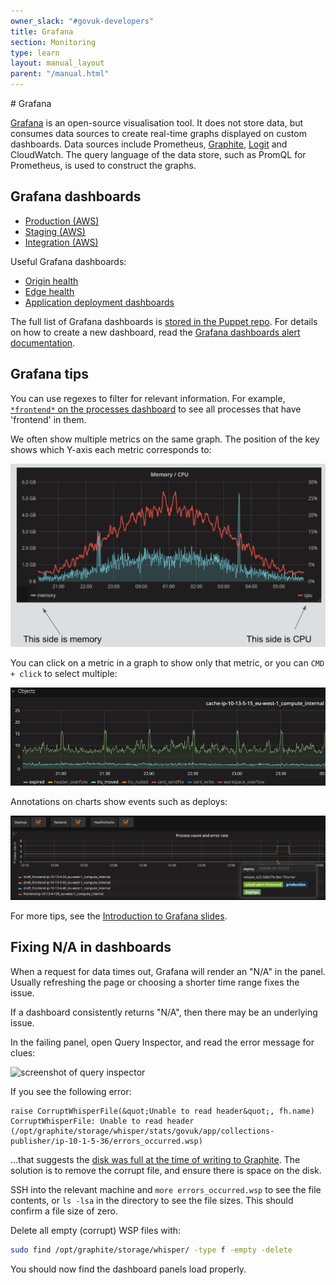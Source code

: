 ```yaml
---
owner_slack: "#govuk-developers"
title: Grafana
section: Monitoring
type: learn
layout: manual_layout
parent: "/manual.html"
---
```


# Grafana

[Grafana](https://grafana.com/) is an open-source visualisation tool.
It does not store data, but consumes data sources to create real-time
graphs displayed on custom dashboards. Data sources include Prometheus,
[Graphite], [Logit] and CloudWatch. The query language of the data
store, such as PromQL for Prometheus, is used to construct the graphs.

[Graphite]: /manual/graphite-and-deployment-dashboards.html
[Logit]: /manual/logit.html

## Grafana dashboards

- [Production (AWS)](https://grafana.blue.production.govuk.digital)
- [Staging (AWS)](https://grafana.blue.staging.govuk.digital)
- [Integration (AWS)](https://grafana.integration.publishing.service.gov.uk)

Useful Grafana dashboards:

- [Origin health](https://grafana.publishing.service.gov.uk/dashboard/file/origin_health.json)
- [Edge health](https://grafana.publishing.service.gov.uk/dashboard/file/edge_health.json)
- [Application deployment dashboards](deployment-dashboards.html)

The full list of Grafana dashboards is [stored in the Puppet repo][dashboards].
For details on how to create a new dashboard, read the
[Grafana dashboards alert documentation](/manual/alerts/grafana-dashboards.html).

[dashboards]: https://github.com/alphagov/govuk-puppet/blob/master/modules/grafana/manifests/dashboards.pp

## Grafana tips

You can use regexes to filter for relevant information. For example,
[`*frontend*` on the processes dashboard](https://grafana.production.govuk.digital/dashboard/file/processes.json?refresh=1m&orgId=1&var-host=All&var-processes=*frontend*&from=now-15m&to=now)
to see all processes that have 'frontend' in them.

We often show multiple metrics on the same graph. The position of the
key shows which Y-axis each metric corresponds to:

![screenshot of multiple metrics selected](/manual/images/grafana-y-axis.png)

You can click on a metric in a graph to show only that metric, or you
can `CMD + click` to select multiple:

![screenshot of multiple metrics selected](/manual/images/grafana-select-multiple.png)

Annotations on charts show events such as deploys:

![screenshot of annotations](/manual/images/grafana-annotations.png)

For more tips, see the [Introduction to Grafana slides](https://docs.google.com/presentation/d/1jza62bRUt8BnyIqKkGP0oaP2X26pI-rooU6ri3YCm5w/edit).

## Fixing N/A in dashboards

When a request for data times out, Grafana will render an "N/A" in the panel.
Usually refreshing the page or choosing a shorter time range fixes the issue.

If a dashboard consistently returns "N/A", then there may be an underlying issue.

In the failing panel, open Query Inspector, and read the error message for clues:

![screenshot of query inspector](https://trello-attachments.s3.amazonaws.com/5acb8d0387ff12f600df0a13/5fa2aabcd3c6a14f183a4864/67fefdfd06aaaeca84977dcc32abc27f/Screenshot_2020-11-30_at_10.53.20.png)

If you see the following error:

```
raise CorruptWhisperFile(&quot;Unable to read header&quot;, fh.name) CorruptWhisperFile: Unable to read header (/opt/graphite/storage/whisper/stats/govuk/app/collections-publisher/ip-10-1-5-36/errors_occurred.wsp)
```

...that suggests the [disk was full at the time of writing to Graphite](https://github.com/graphite-project/carbon/issues/327).
The solution is to remove the corrupt file, and ensure there is space on the disk.

SSH into the relevant machine and `more errors_occurred.wsp` to see the file contents,
or `ls -lsa` in the directory to see the file sizes. This should confirm a file size of
zero.

Delete all empty (corrupt) WSP files with:

```sh
sudo find /opt/graphite/storage/whisper/ -type f -empty -delete
```

You should now find the dashboard panels load properly.
